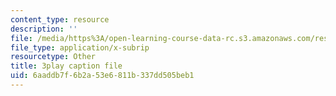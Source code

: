 ```yaml
---
content_type: resource
description: ''
file: /media/https%3A/open-learning-course-data-rc.s3.amazonaws.com/res-2-002-finite-element-procedures-for-solids-and-structures-spring-2010/6aaddb7f6b2a53e6811b337dd505beb1_tkU3bM_6YLk.vtt
file_type: application/x-subrip
resourcetype: Other
title: 3play caption file
uid: 6aaddb7f-6b2a-53e6-811b-337dd505beb1
---
```

